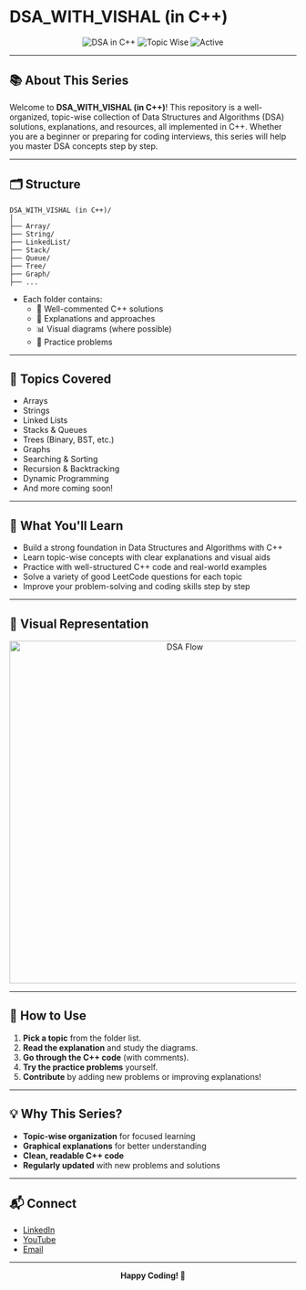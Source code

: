 # DSA_WITH_VISHAL (in C++)

<p align="center">
  <img src="https://img.shields.io/badge/DSA-C%2B%2B-blue?style=for-the-badge&logo=c%2B%2B" alt="DSA in C++">
  <img src="https://img.shields.io/badge/Topic%20Wise-DSA-green?style=for-the-badge" alt="Topic Wise">
  <img src="https://img.shields.io/badge/Status-Active-brightgreen?style=for-the-badge" alt="Active">
</p>

---

## 📚 About This Series

Welcome to **DSA_WITH_VISHAL (in C++)**! This repository is a well-organized, topic-wise collection of Data Structures and Algorithms (DSA) solutions, explanations, and resources, all implemented in C++. Whether you are a beginner or preparing for coding interviews, this series will help you master DSA concepts step by step.

---

## 🗂️ Structure

```
DSA_WITH_VISHAL (in C++)/
│
├── Array/
├── String/
├── LinkedList/
├── Stack/
├── Queue/
├── Tree/
├── Graph/
├── ...
```
- Each folder contains:
  - 📄 Well-commented C++ solutions
  - 📝 Explanations and approaches
  - 📊 Visual diagrams (where possible)
  - 🧩 Practice problems

---

## 🚀 Topics Covered

- Arrays
- Strings
- Linked Lists
- Stacks & Queues
- Trees (Binary, BST, etc.)
- Graphs
- Searching & Sorting
- Recursion & Backtracking
- Dynamic Programming
- And more coming soon!

---

## 🎯 What You'll Learn

- Build a strong foundation in Data Structures and Algorithms with C++
- Learn topic-wise concepts with clear explanations and visual aids
- Practice with well-structured C++ code and real-world examples
- Solve a variety of good LeetCode questions for each topic
- Improve your problem-solving and coding skills step by step

---

## 🎨 Visual Representation

<p align="center">
  <img src="https://raw.githubusercontent.com/VishalDSA/DSA_WITH_VISHAL/main/assets/dsa_flow.png" alt="DSA Flow" width="600">
</p>

---

## 📝 How to Use

1. **Pick a topic** from the folder list.
2. **Read the explanation** and study the diagrams.
3. **Go through the C++ code** (with comments).
4. **Try the practice problems** yourself.
5. **Contribute** by adding new problems or improving explanations!

---

## 💡 Why This Series?

- **Topic-wise organization** for focused learning
- **Graphical explanations** for better understanding
- **Clean, readable C++ code**
- **Regularly updated** with new problems and solutions

---

## 📬 Connect

- [LinkedIn](https://www.linkedin.com)
- [YouTube](https://www.youtube.com)
- [Email](mailto:vjcse12@gmail.com)

---

<p align="center">
  <b>Happy Coding! 🚀</b>
</p>
